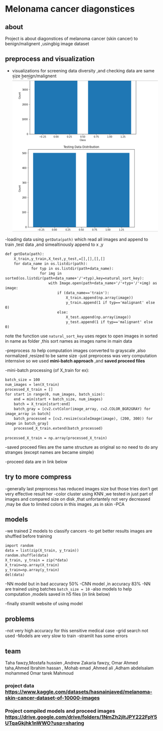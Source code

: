 # Melonama cancer diagonstices


## about
Project is about diagonstices of melanoma cancer (skin cancer) to benign/malignent ,usingbig image dataset 

## preprocess and visualization
- visualizations for screening data diversity ,and checking  data are same size benign/malignent
![diversity_plot](readme_images/diversity_plot.png)

-loading data using `getData(path)`
which read all images and append to train ,test data ,and simealtinously append to x ,y
```
def getData(path):
    X_train,y_train,X_test,y_test,=[],[],[],[]
    for data_name in os.listdir(path):
            for typ in os.listdir(path+data_name):
                for img in sorted(os.listdir(path+data_name+'/'+typ),key=natural_sort_key):
                    with Image.open(path+data_name+'/'+typ+'/'+img) as image:
                        if (data_name=='train'):
                            X_train.append(np.array(image))
                            y_train.append(1 if typ=='malignant' else 0)
                        else:
                            X_test.append(np.array(image))
                            y_test.append(1 if typ=='malignant' else 0) 
```
note the function use `natural_sort_key`  uses regex to open images in sorted  in name as folder ,this sort names as images name in main data

-preprocess :to help computation images converted to grayscale ,also normalized ,resized to be same size
-just preprocess was very computation internsive so we used **mini-batch approach** ,and  **saved proceed files**

-mini-batch processing (of X_train for ex):
```
batch_size = 100
num_images = len(X_train)
processed_X_train = []
for start in range(0, num_images, batch_size):
    end = min(start + batch_size, num_images)
    batch = X_train[start:end]
    batch_gray = [cv2.cvtColor(image_array, cv2.COLOR_BGR2GRAY) for image_array in batch]
    batch_processed = [cv2.resize(scaleImage(image), (200, 300)) for image in batch_gray]
    processed_X_train.extend(batch_processed)

processed_X_train = np.array(processed_X_train)

```

-saved proceed files are the same structure as original so no need to do any stranges (except names  are became simple)

-proceed data are in link below 

## try to more compress
-generally last preprocess has reduced images size but those tries don't get very effective result her
-color cluster using KNN ,we tested in just part of images and compared size on disk ,that unfortantely not very decreased ,may be due to limited colors in this images ,as in skin
-PCA 


## models 
-we trained 2 models to classify cancers
-to get better results images are shuffled before training 
```
import random
data = list(zip(X_train, y_train))
random.shuffle(data)
X_train, y_train = zip(*data)
X_train=np.array(X_train)
y_train=np.array(y_train)
del(data)
```
-NN model but in bad accuracy 50%
-CNN model ,in accuracy 83%
-NN are trained using batches `batch_size = 10`
-also models to help computation ,models saved in h5 files (in link below)

-finally stramlit website of using model
## problems 
-not very high accuracy for this sensitive medical case
-grid search not used
-Models are very slow to train
-stramlit has some errors








## team
Taha fawzy,Mostafa hussien ,Andrew Zakaria fawzy,
Omar Ahmed taha,Ahmed Ibrahim hassan ,
Mohab emad ,Ahmed ali ,Adham abdelsalam mohammed 
Omar tarek Mahmoud 

### project data https://www.kaggle.com/datasets/hasnainjaved/melanoma-skin-cancer-dataset-of-10000-images

### Project compiled models and proceed images https://drive.google.com/drive/folders/1NmZh2jItJPY222FpY5UTqaGkjhk1nWWO?usp=sharing

